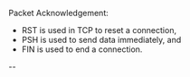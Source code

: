 Packet Acknowledgement:

- RST is used in TCP to reset a connection, 
- PSH is used to send data immediately, and 
- FIN is used to end a connection.

--

